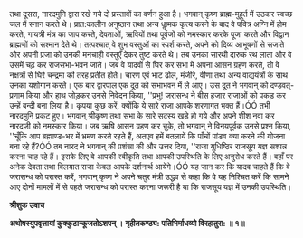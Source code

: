 तथा दूसरा, नारदमुनि द्वारा रखे गये दो प्रस्तावों का वर्णन हुआ है। भगवान् कृष्ण ब्राह्म-मुहूर्त में उठकर स्वच्छ जल में स्नान करते थे। प्रात:कालीन अनुष्ठान तथा अन्य धाॢमक कृत्य करने के बाद वे पवित्र अग्नि में होम करते, गायत्री मंत्र का जाप करते, देवताओं, ऋषियों तथा पूर्वजों को नमस्कार करके पूजा करते और विद्वान ब्राह्मणों को सश्मान देते थे। तत्पश्चात् वे शुभ वस्तुओं का स्पर्श करते, अपने को दिव्य आभूषणों से सजाते और अपनी प्रजा को उनकी मनचाही वस्तुएँ देकर तुष्ट करते थे। तब उनका सारथी दारुक रथ लाता और वे उसमें चढ़ कर राजसभा-भवन जाते। जब वे यादवों से घिर कर सभा में अपना आसन ग्रहण करते, तो वे नक्षत्रों से घिरे चन्द्रमा की तरह प्रतीत होते। चारण एवं भाट ढोल, मंजीरे, वीणा तथा अन्य वाद्ययंत्रों के साथ उनका यशोगान करते। एक बार द्वारपाल एक दूत को सभाभवन में ले आए। उस दूत ने भगवान् को दण्डवत्-प्रणाम किया और हाथ जोड़कर उनसे निवेदन किया, ''प्रभु! जरासन्ध ने बीस हजार राजाओं को पकड़ कर उन्हें बन्दी बना लिया है। कृपया कुछ करें, क्योंकि ये सारे राजा आपके शरणागत भक्त हैं।ÓÓ तभी नारदमुनि प्रकट हुए। भगवान् श्रीकृष्ण तथा सभा के सारे सदस्य खड़े हो गये और अपने शीश नवा कर नारदजी को नमस्कार किया। जब ऋषि आसन ग्रहण कर चुके, तो भगवान् ने विनयपूर्वक उनसे प्रश्न किया, ''चूँकि आप ब्रह्माण्ड-भर में भ्रमण करते रहते हैं, अतएव हमें बतलायें कि पाँचों पांडव क्या करने की योजना बना रहे हैं?ÓÓ तब नारद ने भगवान् की प्रशंसा की और उत्तर दिया, ''राजा युधिष्ठिर राजसूय यज्ञ सश्पन्न करना चाह रहे हैं। इसके लिए वे आपकी स्वीकृति तथा आपकी उपस्थिति के लिए अनुरोध करते हैं। वहाँ पर अनेक देवता तथा विलयात राजा केवल आपके दर्शनार्थ आयेंगे।ÓÓ यह जान कर कि यादव चाहते हैं कि वे जरासन्ध को परास्त करें, भगवान् कृष्ण ने अपने चतुर मंत्री उद्धव से कहा कि वे यह निश्चित करें कि सामने आए दोनों मामलों में से पहले जरासन्ध को परास्त करना जरूरी है या कि राजसूय यज्ञ में उनकी उपस्थिति।  

**श्रीशुक उवाच** 

**अथोषस्युपवृत्तायां कुक्कुटान्कूजतोऽशपन् ।** **गृहीतकण्ठ्य: पतिभिर्माधव्यो विरहातुरा: ॥ १॥** 